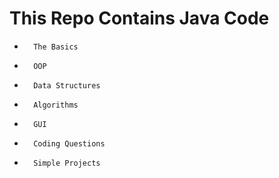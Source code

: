 # <b>This Repo Contains Java Code </b>
+       The Basics
+       OOP
+       Data Structures
+       Algorithms 
+       GUI
+       Coding Questions
+       Simple Projects